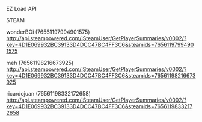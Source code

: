 EZ Load API

STEAM

wonderBOi (76561197994901575)
http://api.steampowered.com/ISteamUser/GetPlayerSummaries/v0002/?key=4D1E069932BC39133D4DCC47BC4FF3C6&steamids=76561197994901575

meh (76561198216673925)
http://api.steampowered.com/ISteamUser/GetPlayerSummaries/v0002/?key=4D1E069932BC39133D4DCC47BC4FF3C6&steamids=76561198216673925

ricardojuan (76561198332172658)
http://api.steampowered.com/ISteamUser/GetPlayerSummaries/v0002/?key=4D1E069932BC39133D4DCC47BC4FF3C6&steamids=76561198332172658

